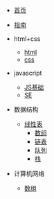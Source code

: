 * [首页](README)
* [指南](guide)

* html+css
  * [html](01/html内容/)
  * [css](01/css内容/)

* javascript
  * [JS基础](02\JS基础)
  * [SE](02\SE)

* 数据结构
  * [线性表](03\1.线性结构\概述.md)
    * [数组](03\1.线性结构\数组\原理.md)
    * [链表](03\1.线性结构\链表)
    * [队列](03\1.线性结构\队列)
    * [栈](03\1.线性结构\栈)
  
* 计算机网络
  * [数组](04/计算机网络/)

